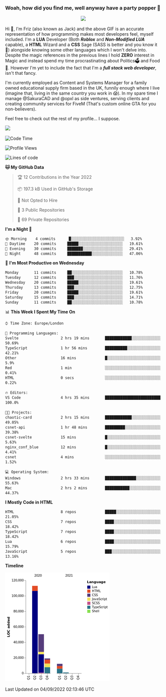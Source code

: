 ### Woah, how did you find me, well anyway have a party popper 🎉

<p align="center">
  <img  src="https://66.media.tumblr.com/d2766024a15e8c140bf20f314664eed2/d1615166bf58615c-d8/s400x600/aabc473a64edc43599d5345fd1e9e792d66ecc48.gifv">
</p>

Hi :wave:, I'm Friz (also known as Jack) and the above GIF is an accurate representation of how programming makes most developers feel, myself included. I'm a **LUA** Developer (Both ***Roblox*** and ***Non-Modified LUA*** capable), a **HTML** Wizard and a **CSS** Sage (SASS is better and you know it :pray:) alongside knowing some other languages which I won't delve into. Despite the magic references in the previous lines I hold **ZERO** interest in Magic and instead spend my time procrastinating about Politics🗳️ and Food🍔. However I'm yet to include the fact that I'm a ***full stack web developer***, isn't that fancy.

I'm currently employed as Content and Systems Manager for a family owned educational supply firm based in the UK, funnily enough where I live (imagine that, living in the same country you work in 😱). In my spare time I manage @SakuraCAD and @opxl as side ventures, serving clients and creating community services for FiveM (That's custom online GTA for you non-believers).

Feel free to check out the rest of my profile... I suppose.

<a href="https://github.com/anuraghazra/github-readme-stats">
  <img  src="https://github-readme-stats.vercel.app/api?username=JackOPXL&count_private=true&show_icons=true&theme=tokyonight" />
</a>



<!--START_SECTION:waka-->
![Code Time](http://img.shields.io/badge/Code%20Time-557%20hrs%2051%20mins-blue)

![Profile Views](http://img.shields.io/badge/Profile%20Views-0-blue)

![Lines of code](https://img.shields.io/badge/From%20Hello%20World%20I%27ve%20Written-197%20Thousand%20lines%20of%20code-blue)

**🐱 My GitHub Data** 

> 🏆 12 Contributions in the Year 2022
 > 
> 📦 197.3 kB Used in GitHub's Storage 
 > 
> 🚫 Not Opted to Hire
 > 
> 📜 3 Public Repositories 
 > 
> 🔑 69 Private Repositories  
 > 
**I'm a Night 🦉** 

```text
🌞 Morning    4 commits      █░░░░░░░░░░░░░░░░░░░░░░░░   3.92% 
🌆 Daytime    20 commits     █████░░░░░░░░░░░░░░░░░░░░   19.61% 
🌃 Evening    30 commits     ███████░░░░░░░░░░░░░░░░░░   29.41% 
🌙 Night      48 commits     ███████████░░░░░░░░░░░░░░   47.06%

```
📅 **I'm Most Productive on Wednesday** 

```text
Monday       11 commits     ██░░░░░░░░░░░░░░░░░░░░░░░   10.78% 
Tuesday      12 commits     ███░░░░░░░░░░░░░░░░░░░░░░   11.76% 
Wednesday    20 commits     █████░░░░░░░░░░░░░░░░░░░░   19.61% 
Thursday     13 commits     ███░░░░░░░░░░░░░░░░░░░░░░   12.75% 
Friday       20 commits     █████░░░░░░░░░░░░░░░░░░░░   19.61% 
Saturday     15 commits     ███░░░░░░░░░░░░░░░░░░░░░░   14.71% 
Sunday       11 commits     ██░░░░░░░░░░░░░░░░░░░░░░░   10.78%

```


📊 **This Week I Spent My Time On** 

```text
⌚︎ Time Zone: Europe/London

💬 Programming Languages: 
Svelte                   2 hrs 19 mins       ████████████░░░░░░░░░░░░░   50.69% 
TypeScript               1 hr 56 mins        ██████████░░░░░░░░░░░░░░░   42.21% 
Other                    16 mins             █░░░░░░░░░░░░░░░░░░░░░░░░   5.9% 
Red                      1 min               ░░░░░░░░░░░░░░░░░░░░░░░░░   0.41% 
HTML                     0 secs              ░░░░░░░░░░░░░░░░░░░░░░░░░   0.22%

🔥 Editors: 
VS Code                  4 hrs 35 mins       █████████████████████████   100.0%

🐱‍💻 Projects: 
chaotic-card             2 hrs 15 mins       ████████████░░░░░░░░░░░░░   49.05% 
csnet-api                1 hr 48 mins        █████████░░░░░░░░░░░░░░░░   39.38% 
csnet-svelte             15 mins             █░░░░░░░░░░░░░░░░░░░░░░░░   5.63% 
nginx_conf_blue          12 mins             █░░░░░░░░░░░░░░░░░░░░░░░░   4.41% 
csnet                    4 mins              ░░░░░░░░░░░░░░░░░░░░░░░░░   1.52%

💻 Operating System: 
Windows                  2 hrs 33 mins       ██████████████░░░░░░░░░░░   55.63% 
Mac                      2 hrs 2 mins        ███████████░░░░░░░░░░░░░░   44.37%

```

**I Mostly Code in HTML** 

```text
HTML                     8 repos             █████░░░░░░░░░░░░░░░░░░░░   21.05% 
CSS                      7 repos             ████░░░░░░░░░░░░░░░░░░░░░   18.42% 
TypeScript               7 repos             ████░░░░░░░░░░░░░░░░░░░░░   18.42% 
Lua                      6 repos             ████░░░░░░░░░░░░░░░░░░░░░   15.79% 
JavaScript               5 repos             ███░░░░░░░░░░░░░░░░░░░░░░   13.16%

```


**Timeline**

![Chart not found](https://raw.githubusercontent.com/JackOPXL/JackOPXL/master/charts/bar_graph.png) 


 Last Updated on 04/09/2022 02:13:46 UTC
<!--END_SECTION:waka-->

